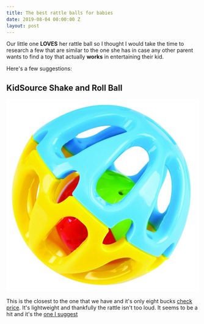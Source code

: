 ```yaml
---
title: The best rattle balls for babies
date: 2019-08-04 00:00:00 Z
layout: post
---
```


Our little one **LOVES** her rattle ball so I thought I would take the time to research a few that are similar to the one she has in case any other parent wants to find a toy that actually **works** in entertaining their kid.

Here's a few suggestions:

## KidSource Shake and Roll Ball

![rattleball](/images/rattleball.jpg)

This is the closest to the one that we have and it's only eight bucks [check price](https://amzn.to/2yEYlYx). It's lightweight and thankfully the rattle isn't too loud. It seems to be a hit and it's the [one I suggest](https://amzn.to/2yEYlYx)


